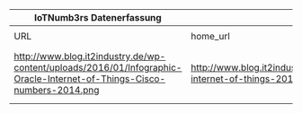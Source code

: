 |IoTNumb3rs Datenerfassung|||||||||||
| ---- | ---- | ---- | ---- | ---- | ---- | ---- | ---- | ---- | ---- | ---- |
||||||||||||
|URL|home_url|filename|device_class|device_count|market_class|market_volume|prognosis_year|publication_year|authorship_class|Dropbox folder|
|http://www.blog.it2industry.de/wp-content/uploads/2016/01/Infographic-Oracle-Internet-of-Things-Cisco-numbers-2014.png|http://www.blog.it2industry.de/2016/01/12/industrial-internet-of-things-2016-trends-fuer-industrie-4-0/|file9_Infographic-Oracle-Internet-of-Things-Cisco-numbers-2014.png||||||||JinlinHolic/20181118-0000|
